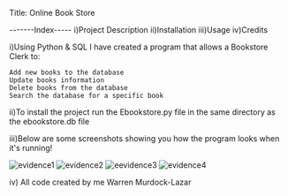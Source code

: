 Title: Online Book Store


-------Index-----
i)Project Description
ii)Installation
iii)Usage
iv)Credits


i)Using Python & SQL I have created a program that allows a Bookstore Clerk to:

    Add new books to the database
    Update books information
    Delete books from the database
    Search the database for a specific book
    
ii)To install the project run the Ebookstore.py file in the same directory as the ebookstore.db file

iii)Below are some screenshots showing you how the program looks when it's running!

![evidence1](https://user-images.githubusercontent.com/121958151/211462181-7508043c-93a6-463b-a49d-3d1092fef34b.png)
![evidence2](https://user-images.githubusercontent.com/121958151/211462123-7fde7025-e574-4590-a1eb-ee5d5ba5950b.png)
![eevidence3](https://user-images.githubusercontent.com/121958151/211462138-83ac0581-dac4-4d85-aa55-4da4cad9da38.png)
![evidence4](https://user-images.githubusercontent.com/121958151/211462157-9314007f-ce54-416c-9859-2e886cf56761.png)


iv) All code created by me Warren Murdock-Lazar

